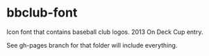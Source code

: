 bbclub-font
===========

Icon font that contains baseball club logos. 2013 On Deck Cup entry.


See gh-pages branch for that folder will include everything.

